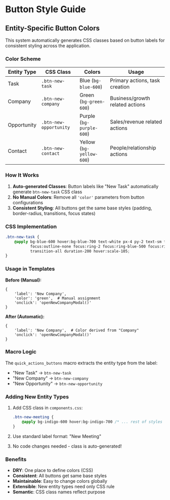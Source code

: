 # Button Style Guide

## Entity-Specific Button Colors

This system automatically generates CSS classes based on button labels for consistent styling across the application.

### Color Scheme

| Entity Type | CSS Class | Colors | Usage |
|-------------|-----------|---------|-------|
| Task | `.btn-new-task` | Blue (`bg-blue-600`) | Primary actions, task creation |
| Company | `.btn-new-company` | Green (`bg-green-600`) | Business/growth related actions |
| Opportunity | `.btn-new-opportunity` | Purple (`bg-purple-600`) | Sales/revenue related actions |
| Contact | `.btn-new-contact` | Yellow (`bg-yellow-600`) | People/relationship actions |

### How It Works

1. **Auto-generated Classes**: Button labels like "New Task" automatically generate `btn-new-task` CSS class
2. **No Manual Colors**: Remove all `'color'` parameters from button configurations
3. **Consistent Styling**: All buttons get the same base styles (padding, border-radius, transitions, focus states)

### CSS Implementation

```css
.btn-new-task {
    @apply bg-blue-600 hover:bg-blue-700 text-white px-4 py-2 text-sm font-medium rounded-lg 
           focus:outline-none focus:ring-2 focus:ring-blue-500 focus:ring-offset-2 
           transition-all duration-200 hover:scale-105;
}
```

### Usage in Templates

**Before (Manual):**
```jinja
{
    'label': 'New Company',
    'color': 'green',  # Manual assignment
    'onclick': 'openNewCompanyModal()'
}
```

**After (Automatic):**
```jinja
{
    'label': 'New Company',  # Color derived from "Company"
    'onclick': 'openNewCompanyModal()'
}
```

### Macro Logic

The `quick_actions_buttons` macro extracts the entity type from the label:
- "New Task" → `btn-new-task`
- "New Company" → `btn-new-company`  
- "New Opportunity" → `btn-new-opportunity`

### Adding New Entity Types

1. Add CSS class in `components.css`:
   ```css
   .btn-new-meeting {
       @apply bg-indigo-600 hover:bg-indigo-700 /* ... rest of styles */;
   }
   ```

2. Use standard label format: "New Meeting"

3. No code changes needed - class is auto-generated!

### Benefits

- **DRY**: One place to define colors (CSS)
- **Consistent**: All buttons get same base styles
- **Maintainable**: Easy to change colors globally
- **Extensible**: New entity types need only CSS rule
- **Semantic**: CSS class names reflect purpose